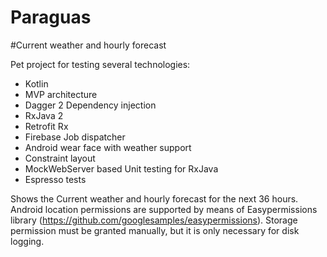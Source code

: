 Paraguas
================

#Current weather and hourly forecast

Pet project for testing several technologies:
- Kotlin
- MVP architecture
- Dagger 2 Dependency injection
- RxJava 2
- Retrofit Rx
- Firebase Job dispatcher
- Android wear face with weather support
- Constraint layout
- MockWebServer based Unit testing for RxJava
- Espresso tests
 
Shows the Current weather and hourly forecast for the next 36 hours. 
Android location  permissions are supported by means of Easypermissions library (https://github.com/googlesamples/easypermissions). Storage permission must be granted manually, but it is only necessary for disk logging.

